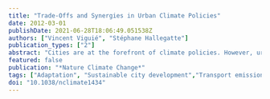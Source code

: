 ```yaml
---
title: "Trade-Offs and Synergies in Urban Climate Policies"
date: 2012-03-01
publishDate: 2021-06-28T18:06:49.051538Z
authors: ["Vincent Viguié", "Stéphane Hallegatte"]
publication_types: ["2"]
abstract: "Cities are at the forefront of climate policies. However, urban climate policies are not implemented in a vacuum; they interact with other policy goals, such as economic competitiveness or social issues. These interactions can lead to trade-offs and implementation obstacles, or to synergies. Little analysis investigating these interactions exists, in part because it requires a broad interdisciplinary approach. Using a new integrated city model, we provide a first quantification of these trade-offs and synergies, going beyond the qualitative statements that have been published so far. We undertake a multicriteria analysis of three urban policies: a greenbelt policy, a zoning policy to reduce flood risk and a transportation subsidy. Separately, each of these policies seems to be undesirable because each one negatively affects at least one of the different policy goals; however, in a policy mix, the consequences of each policy are not simply additive. This nonlinearity permits building policy combinations that are win– win strategies. In particular, flood zoning and greenbelt policies can only be accepted if combined with transportation policies. Our results show that stand-alone adaptation and mitigation policies are unlikely to be politically acceptable and emphasize the need to mainstream climate policy within urban planning."
featured: false
publication: "*Nature Climate Change*"
tags: ["Adaptation", "Sustainable city development","Transport emissions","Modelling city evolutions","Adaptation policies","flood"]
doi: "10.1038/nclimate1434"
---
```



